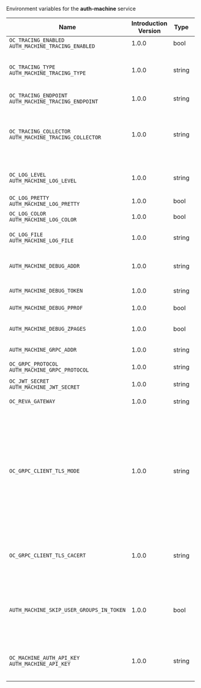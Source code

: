 Environment variables for the **auth-machine** service

| Name | Introduction Version | Type | Description | Default Value |
|---|---|---|---|:---|
|`OC_TRACING_ENABLED`<br/>`AUTH_MACHINE_TRACING_ENABLED`| 1.0.0 |bool|Activates tracing.|false|
|`OC_TRACING_TYPE`<br/>`AUTH_MACHINE_TRACING_TYPE`| 1.0.0 |string|The type of tracing. Defaults to '', which is the same as 'jaeger'. Allowed tracing types are 'jaeger' and '' as of now.||
|`OC_TRACING_ENDPOINT`<br/>`AUTH_MACHINE_TRACING_ENDPOINT`| 1.0.0 |string|The endpoint of the tracing agent.||
|`OC_TRACING_COLLECTOR`<br/>`AUTH_MACHINE_TRACING_COLLECTOR`| 1.0.0 |string|The HTTP endpoint for sending spans directly to a collector, i.e. \http://jaeger-collector:14268/api/traces. Only used if the tracing endpoint is unset.||
|`OC_LOG_LEVEL`<br/>`AUTH_MACHINE_LOG_LEVEL`| 1.0.0 |string|The log level. Valid values are: 'panic', 'fatal', 'error', 'warn', 'info', 'debug', 'trace'.||
|`OC_LOG_PRETTY`<br/>`AUTH_MACHINE_LOG_PRETTY`| 1.0.0 |bool|Activates pretty log output.|false|
|`OC_LOG_COLOR`<br/>`AUTH_MACHINE_LOG_COLOR`| 1.0.0 |bool|Activates colorized log output.|false|
|`OC_LOG_FILE`<br/>`AUTH_MACHINE_LOG_FILE`| 1.0.0 |string|The path to the log file. Activates logging to this file if set.||
|`AUTH_MACHINE_DEBUG_ADDR`| 1.0.0 |string|Bind address of the debug server, where metrics, health, config and debug endpoints will be exposed.|127.0.0.1:9167|
|`AUTH_MACHINE_DEBUG_TOKEN`| 1.0.0 |string|Token to secure the metrics endpoint.||
|`AUTH_MACHINE_DEBUG_PPROF`| 1.0.0 |bool|Enables pprof, which can be used for profiling.|false|
|`AUTH_MACHINE_DEBUG_ZPAGES`| 1.0.0 |bool|Enables zpages, which can be used for collecting and viewing in-memory traces.|false|
|`AUTH_MACHINE_GRPC_ADDR`| 1.0.0 |string|The bind address of the GRPC service.|127.0.0.1:9166|
|`OC_GRPC_PROTOCOL`<br/>`AUTH_MACHINE_GRPC_PROTOCOL`| 1.0.0 |string|The transport protocol of the GRPC service.|tcp|
|`OC_JWT_SECRET`<br/>`AUTH_MACHINE_JWT_SECRET`| 1.0.0 |string|The secret to mint and validate jwt tokens.||
|`OC_REVA_GATEWAY`| 1.0.0 |string|The CS3 gateway endpoint.|eu.opencloud.api.gateway|
|`OC_GRPC_CLIENT_TLS_MODE`| 1.0.0 |string|TLS mode for grpc connection to the go-micro based grpc services. Possible values are 'off', 'insecure' and 'on'. 'off': disables transport security for the clients. 'insecure' allows using transport security, but disables certificate verification (to be used with the autogenerated self-signed certificates). 'on' enables transport security, including server certificate verification.||
|`OC_GRPC_CLIENT_TLS_CACERT`| 1.0.0 |string|Path/File name for the root CA certificate (in PEM format) used to validate TLS server certificates of the go-micro based grpc services.||
|`AUTH_MACHINE_SKIP_USER_GROUPS_IN_TOKEN`| 1.0.0 |bool|Disables the encoding of the user's group memberships in the reva access token. This reduces the token size, especially when users are members of a large number of groups.|false|
|`OC_MACHINE_AUTH_API_KEY`<br/>`AUTH_MACHINE_API_KEY`| 1.0.0 |string|Machine auth API key used to validate internal requests necessary for the access to resources from other services.||